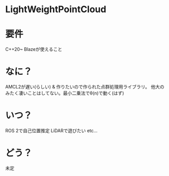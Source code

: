 # LightWeightPointCloud
# 要件
C++20~
Blazeが使えること
# なに？
AMCL2が遅い(らしい) & 作りたいので作られた点群処理用ライブラリ。
他大のみたく凄いことはしてない。最小二乗法でθ(n)で動く(はず)
# いつ？
ROS 2で自己位置推定
LiDARで遊びたい
etc...
# どう？
未定